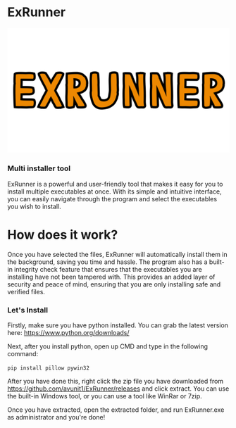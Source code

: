 # ExRunner 

<img src="https://raw.githubusercontent.com/avunit1/ExRunner/main/banner.png">

### Multi installer tool

ExRunner is a powerful and user-friendly tool that makes it easy for you to install multiple executables at once. With its simple and intuitive interface, you can easily navigate through the program and select the executables you wish to install.

# How does it work?

Once you have selected the files, ExRunner will automatically install them in the background, saving you time and hassle. The program also has a built-in integrity check feature that ensures that the executables you are installing have not been tampered with. This provides an added layer of security and peace of mind, ensuring that you are only installing safe and verified files.

### Let's Install

Firstly, make sure you have python installed. You can grab the latest version here: https://www.python.org/downloads/

Next, after you install python, open up CMD and type in the following command:

```pip install pillow pywin32```

After you have done this, right click the zip file you have downloaded from https://github.com/avunit1/ExRunner/releases and click extract. You can use the built-in Windows tool, or you can use a tool like WinRar or 7zip.

Once you have extracted, open the extracted folder, and run ExRunner.exe as administrator and you're done!

